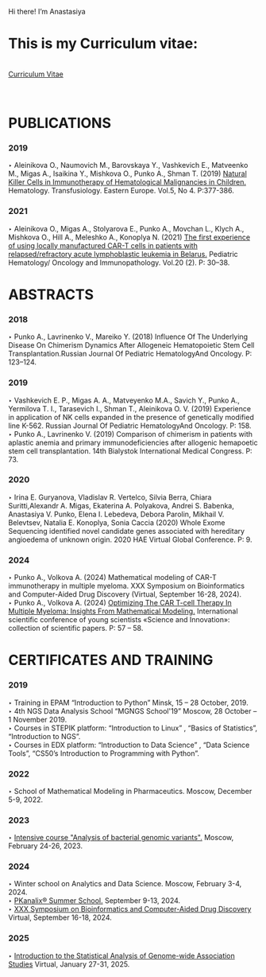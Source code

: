 Hi there! I’m Anastasiya <br>

# **This is my Curriculum vitae:** <br>
<br>[Curriculum Vitae](CV_Punko_v2.pdf) <br>
<br>
<br>

# **PUBLICATIONS**<br>
### 2019<br>
‣ Aleinikova O., Naumovich M., Barovskaya Y., Vashkevich E., Matveenko M., Migas A., Isaikina Y.,
Mishkova O., Punko A., Shman T. (2019) [Natural Killer Cells in Immunotherapy of Hematological
Malignancies in Children.](PUBLICATIONS/Aleinikova_2019.pdf) Hematology. Transfusiology. Eastern Europe. Vol.5, No 4. Р:377-386.<br>
### 2021<br>
‣ Aleinikova O., Migas A., Stolyarova E., Punko A., Movchan L., Klych A., Mishkova O., Hill A.,
Meleshko A., Konoplya N. (2021) [The first experience of using locally manufactured CAR-T cells in
patients with relapsed/refractory acute lymphoblastic leukemia in Belarus.](PUBLICATIONS/Aleinikova_2021.pdf) Pediatric Hematology/
Oncology and Immunopathology. Vol.20 (2). P: 30–38.<br>

# **ABSTRACTS** <br>
### 2018<br>
‣ Punko A., Lavrinenko V., Mareiko Y. (2018) Influence Of The Underlying Disease On Сhimerism
Dynamics After Allogeneic Hematopoietic Stem Cell Transplantation.Russian Journal Of Pediatric
HematologyAnd Oncology. P: 123–124.<br>
### 2019<br>
‣ Vashkevich E. P., Migas A. A., Matveyenko M.A., Savich Y., Punko A., Yermilova T. I., Tarasevich I.,
Shman T., Aleinikova O. V. (2019) Experience in application of NK cells expanded in the presence of
genetically modified line K-562. Russian Journal Of Pediatric HematologyAnd Oncology. P: 158.<br>
‣ Punko A., Lavrinenko V. (2019) Comparison of chimerism in patients with aplastic anemia and
primary immunodeficiencies after allogenic hemapoetic stem cell transplantation. 14th Bialystok
International Medical Congress. P: 73.<br>
### 2020<br>
‣ Irina E. Guryanova, Vladislav R. Vertelco, Silvia Berra, Chiara Suritti,Alexandr A. Migas, Ekaterina
A. Polyakova, Andrei S. Babenka, Anastasiya V. Punko, Elena I. Lebedeva, Debora Parolin, Mikhail V.
Belevtsev, Natalia E. Konoplya, Sonia Caccia (2020) Whole Exome Sequencing identified novel
candidate genes associated with hereditary angioedema of unknown origin. 2020 HAE Virtual
Global Conference. P: 9.<br>
### 2024<br>
‣ Punko A., Volkova A. (2024) Mathematical modeling of CAR-T immunotherapy in multiple
myeloma. XXX Symposium on Bioinformatics and Computer-Aided Drug Discovery (Virtual,
September 16-28, 2024).<br>
‣ Punko A., Volkova A. (2024) [Optimizing The CAR T-cell Therapy In Multiple Myeloma: Insights From Mathematical Modeling.](ABSTRACTS/InnoWeek2024.pdf) International scientific conference of young scientists «Science and Innovation»: collection of scientific papers. P: 57 – 58.  

# **CERTIFICATES AND TRAINING** <br>
### 2019<br>
‣ Training in EPAM “Introduction to Python” Minsk, 15 – 28 October, 2019.<br>
‣ 4th NGS Data Analysis School “MGNGS School'19” Moscow, 28 October – 1 November 2019.<br>
‣ Courses in STEPIK platform: “Introduction to Linux” , “Basics of Statistics”, “Introduction to NGS”.<br>
‣ Courses in EDX platform: “Introduction to Data Science” , “Data Science Tools”, “CS50’s
Introduction to Programming with Python”.<br>
### 2022<br>
‣ School of Mathematical Modeling in Pharmaceutics. Moscow, December 5-9, 2022.<br>
### 2023<br>
‣ [Intensive course "Analysis of bacterial genomic variants".](CERTIFICATES%20AND%20TRAINING/Analysis_genomic_variant.pdf) Moscow, February 24-26, 2023.<br>
### 2024<br>
‣ Winter school on Analytics and Data Science. Moscow, February 3-4, 2024.<br>
‣ [PKanalix® Summer School.](CERTIFICATES%20AND%20TRAINING/PKanalix.pdf) September 9-13, 2024.<br>
‣ [XXX Symposium on Bioinformatics and Computer-Aided Drug Discovery](CERTIFICATES%20AND%20TRAINING/BCADD-2024-e-poster_Punko_A.jpg) Virtual, September 16-18, 2024.<br>
### 2025<br>
‣ [Introduction to the Statistical Analysis of Genome-wide Association Studies](CERTIFICATES%20AND%20TRAINING/Surrey_GWAS.pdf) Virtual, January 27-31, 2025.<br>

